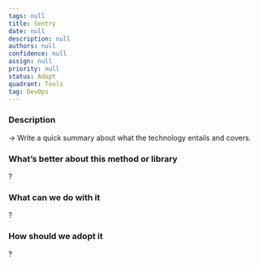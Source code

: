 ```yaml
---
tags: null
title: Sentry
date: null
description: null
authors: null
confidence: null
assign: null
priority: null
status: Adopt
quadrant: Tools
tag: DevOps
---
```


<!-- table_of_contents 462122a8-6d29-4683-9faf-95ee3a2f64f9 -->

### Description

→ Write a quick summary about what the technology entails and covers.

### What’s better about this method or library

?

### What can we do with it

?

### How should we adopt it

?

<!-- child_database b857c3d3-932a-4346-bba1-d02aaf35aa86 -->
